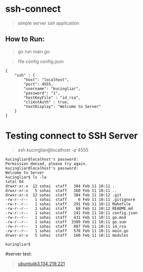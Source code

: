 
# ssh-connect
> simple server ssh application

## How to Run:

> go run main.go

> file config config.json
```
{
    "ssh" : {
        "host": "localhost",
        "port": 4555,
        "username": "kucingliar",
        "password": "1",
        "hostKeyFile" : "id_rsa",
        "clientAuth" : true,
        "textDisplay": "Welcome to Server"
    }
}
```

# Testing connect to SSH Server
>  ssh kucingliar@localhost -p 4555 
```
kucingliar@localhost's password:
Permission denied, please try again.
kucingliar@localhost's password:
Welcome to Server
kucingliar$ ls -la
total 64
drwxr-xr-x  12 sohai  staff   384 Feb 11 10:11 .
drwxr-xr-x   5 sohai  staff   160 Feb 11 10:11 ..
drwxr-xr-x  12 sohai  staff   384 Feb 11 10:12 .git
-rw-r--r--   1 sohai  staff     6 Feb 11 10:11 .gitignore
-rw-r--r--   1 sohai  staff   291 Feb 11 10:11 Makefile
-rw-r--r--   1 sohai  staff    68 Feb 11 10:12 README.md
-rw-r--r--   1 sohai  staff   241 Feb 11 10:11 config.json
-rw-r--r--   1 sohai  staff   431 Feb 11 10:11 go.mod
-rw-r--r--   1 sohai  staff  3389 Feb 11 10:11 go.sum
-rw-r--r--   1 sohai  staff   887 Feb 11 10:11 id_rsa
-rw-r--r--   1 sohai  staff   578 Feb 11 10:11 main.go
drwxr-xr-x   5 sohai  staff   160 Feb 11 10:11 modules

kucingliar$
```


#server test:
> ubuntu@3.134.219.221